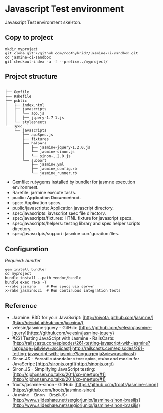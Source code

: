 # Javascript Test environment #

Javascript Test environment skeleton.

## Copy to project ##

    mkdir myproject
    git clone git://github.com/roothybrid7/jasmine-ci-sandbox.git
    cd jasmine-ci-sandbox
    git checkout-index -a -f --prefix=../myproject/

## Project structure ##

    .
    ├── Gemfile
    ├── Rakefile
    ├── public
    │   ├── index.html
    │   ├── javascripts
    │   │   └── app.js
    │   │   ├── jquery-1.7.1.js
    │   └── stylesheets
    └── spec
        └── javascripts
            ├── appSpec.js
            ├── fixtures
            ├── helpers
            │   ├── jasmine-jquery-1.2.0.js
            │   └── jasmine-sinon.js
            │   └── sinon-1.2.0.js
            └── support
                ├── jasmine.yml
                ├── jasmine_config.rb
                └── jasmine_runner.rb

+ Gemfile: rubygems installed by bundler for jasmine execution environment.
+ Rakefile: jasmine execute tasks.
+ public: Application Documentroot.
+ spec: Application specs.
+ public/javascripts: Application javascript directory.
+ spec/javascripts: javascript spec file directory.
+ spec/javascripts/fixtures: HTML fixture for javascript specs.
+ spec/javascripts/helpers: testing library and spec helper scripts directory.
+ spec/javascripts/support: jasmine configuration files.


## Configuration ##

*Required: bundler*

    gem install bundler
    cd myproject
    bundle install --path vendor/bundle
    bundle exec rake -T
    >>rake jasmine     # Run specs via server
    >>rake jasmine:ci  # Run continuous integration tests

## Reference ##

+ Jasmine: BDD for your JavaScript:  [http://pivotal.github.com/jasmine/](http://pivotal.github.com/jasmine/)
+ velesin/jasmine-jquery - GitHub: [https://github.com/velesin/jasmine-jquery](https://github.com/velesin/jasmine-jquery}
+ #261 Testing JavaScript with Jasmine - RailsCasts: [http://railscasts.com/episodes/261-testing-javascript-with-jasmine?language=ja&view=asciicast](http://railscasts.com/episodes/261-testing-javascript-with-jasmine?language=ja&view=asciicast)
+ Sinon.JS - Versatile standalone test spies, stubs and mocks for JavaScript: [http://sinonjs.org/](http://sinonjs.org/)
+ Sinon.JS - Simplifying JavaScript testing: [http://cjohansen.no/talks/2011/xp-meetup/#1](http://cjohansen.no/talks/2011/xp-meetup/#1)
+ froots/jasmine-sinon - GitHub: [https://github.com/froots/jasmine-sinon](https://github.com/froots/jasmine-sinon)
+ Jasmine - Sinon - BrazilJS: [http://www.slideshare.net/sergiorjunior/jasmine-sinon-brasiljs](http://www.slideshare.net/sergiorjunior/jasmine-sinon-brasiljs)
